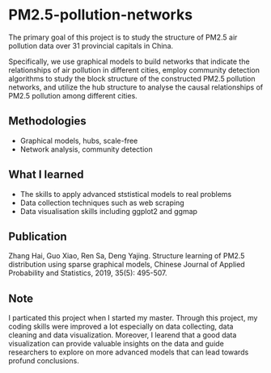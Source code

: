 # PM2.5-pollution-networks
The primary goal of this project is to study the structure of PM2.5 air pollution data over 31 provincial capitals in China. 


Specifically, we use graphical models to build networks that indicate the relationships of air pollution in different cities, employ community detection algorithms to study the block structure of the constructed PM2.5 pollution networks, and utilize the hub structure to analyse the causal relationships of PM2.5 pollution among different cities.
## Methodologies
* Graphical models, hubs, scale-free
* Network analysis, community detection
##  What I learned
* The skills to apply advanced ststistical models to real problems
* Data collection techniques such as web scraping
* Data visualisation skills including ggplot2 and ggmap

## Publication
Zhang Hai, Guo Xiao, Ren Sa, Deng Yajing. Structure learning of PM2.5 distribution using sparse graphical models, Chinese Journal of Applied Probability and Statistics, 2019, 35(5): 495-507.

## Note
I particated this project when I started my master. Through this project, my coding skills were improved a lot especially on data collecting, data cleaning and data visualization. Moreover, I learend that a good data visualization can provide valuable insights on the data and guide researchers to explore on more advanced models that can lead towards profund conclusions.
